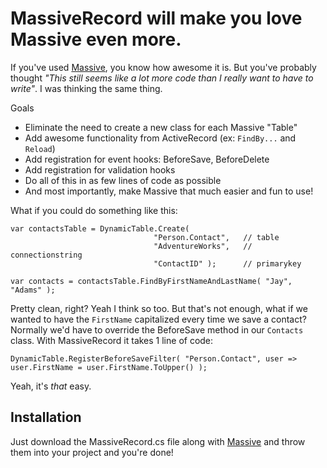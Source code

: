 # MassiveRecord will make you love Massive even more.

If you've used [Massive](http://github.com/robconery/massive), you know how awesome it is. But you've probably thought _"This still seems like a lot more code than I really want to have to write"_. I was thinking the same thing.

Goals
 * Eliminate the need to create a new class for each Massive "Table"
 * Add awesome functionality from ActiveRecord (ex: `FindBy...` and `Reload`)
 * Add registration for event hooks: BeforeSave, BeforeDelete
 * Add registration for validation hooks
 * Do all of this in as few lines of code as possible
 * And most importantly, make Massive that much easier and fun to use!

What if you could do something like this:

    var contactsTable = DynamicTable.Create(
                                    "Person.Contact",   // table
                                    "AdventureWorks",   // connectionstring
                                    "ContactID" );      // primarykey

    var contacts = contactsTable.FindByFirstNameAndLastName( "Jay", "Adams" );

Pretty clean, right? Yeah I think so too. But that's not enough, what if we wanted to have the `FirstName` capitalized every time we save a contact? Normally we'd have to override the BeforeSave method in our `Contacts` class. With MassiveRecord it takes 1 line of code:

    DynamicTable.RegisterBeforeSaveFilter( "Person.Contact", user => user.FirstName = user.FirstName.ToUpper() );

Yeah, it's *that* easy.


## Installation

Just download the MassiveRecord.cs file along with [Massive](http://github.com/robconery/massive) and throw them into your project and you're done!
